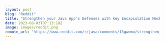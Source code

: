 ```yaml
---
layout: post
blog: "Reddit"
title: "Strengthen your Java App's Defenses with Key Encapsulation Mechanism API - Inside Java Newscast #54"
date: 2023-08-03T07:13:18Z
image: images/reddit.png
remote_url: "https://www.reddit.com/r/java/comments/15gwwmo/strengthen_your_java_apps_defenses_with_key/"
---
```


